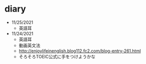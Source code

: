 # diary
- 11/25/2021
  - 英語耳  
- 11/24/2021 
  - 英語耳
  - 動画英文法
  - http://enjoylifeinenglish.blog112.fc2.com/blog-entry-261.html
  - そろそろTOEIC公式に手をつけようかな
